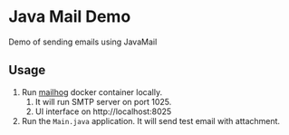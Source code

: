 # Java Mail Demo
Demo of sending emails using JavaMail

## Usage
1. Run [mailhog](https://github.com/mailhog/MailHog) docker container locally.
   1. It will run SMTP server on port 1025.
   2. UI interface on http://localhost:8025
2. Run the `Main.java` application. It will send test email with attachment.